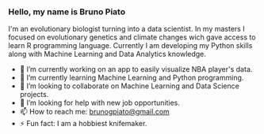 ### Hello, my name is Bruno Piato
I'm an evolutionary biologist turning into a data scientist. In my masters I focused on evolutionary genetics and climate changes wich gave access to learn R programming language. Currently I am developing my Python skills along with Machine Learning and Data Analytics knowledge. 

- 🔭 I’m currently working on an app to easily visualize NBA player's data.
- 🌱 I’m currently learning Machine Learning and Python programming.
- 👯 I’m looking to collaborate on Machine Learning and Data Science projects.
- 🤔 I’m looking for help with new job opportunities.
- 📫 How to reach me: brunogpiato@gmail.com
- ⚡ Fun fact: I am a hobbiest knifemaker.

